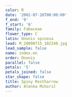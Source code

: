 ```yaml
---
color: R
date: '2002-07-28T00:00:00'
f_end: '9'
f_start: '6'
family: Fabaceae
flower_type: C
latin: Ononis spinosa
lead: M_20090715_102240.jpg
lead_sample: false
name: index.en
order: Ononis
parallel: false
petals: '5'
petals_joined: false
star_shape: false
title: Spiny Restharrow
author: Alenka Mihorič
---
```

